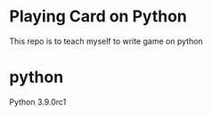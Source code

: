 # Playing Card on Python
This repo is to teach myself to write game on python
# python
Python 3.9.0rc1